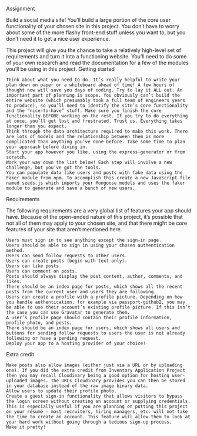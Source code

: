 
Assignment

Build a social media site! You’ll build a large portion of the core user functionality of your chosen site in this project. You don’t have to worry about some of the more flashy front-end stuff unless you want to, but you don’t need it to get a nice user experience.

This project will give you the chance to take a relatively high-level set of requirements and turn it into a functioning website. You’ll need to do some of your own research and read the documentation for a few of the modules you’ll be using in this project.
Getting started

    Think about what you need to do. It’s really helpful to write your plan down on paper or a whiteboard ahead of time! A few hours of thought now will save you days of coding. Try to lay it ALL out. An important part of planning is scope. You obviously can’t build the entire website (which presumably took a full team of engineers years to produce), so you’ll need to identify the site’s core functionality and the “nice-to-have” stuff. Make sure you finish the core functionality BEFORE working on the rest. If you try to do everything at once, you’ll get lost and frustrated. Trust us. Everything takes longer than you expect.
    Think through the data architecture required to make this work. There are lots of models and the relationship between them is more complicated than anything you’ve done before. Take some time to plan your approach before diving in.
    Start your app however you like, using the express-generator or from scratch.
    Work your way down the list below! Each step will involve a new challenge, but you’ve got the tools.
    You can populate data like users and posts with fake data using the Faker module from npm. To accomplish this create a new JavaScript file named seeds.js which imports your Mongoose models and uses the faker module to generate and save a bunch of new users.

Requirements

The following requirements are a very global list of features your app should have. Because of the open-ended nature of this project, it’s possible that not all of them may apply to your chosen site, and that there might be core features of your site that aren’t mentioned here.

    Users must sign in to see anything except the sign-in page.
    Users should be able to sign in using your chosen authentication method.
    Users can send follow requests to other users.
    Users can create posts (begin with text only).
    Users can like posts.
    Users can comment on posts.
    Posts should always display the post content, author, comments, and likes.
    There should be an index page for posts, which shows all the recent posts from the current user and users they are following.
    Users can create a profile with a profile picture. Depending on how you handle authentication, for example via passport-github2, you may be able to use their account’s existing profile picture. If this isn’t the case you can use Gravatar to generate them.
    A user’s profile page should contain their profile information, profile photo, and posts.
    There should be an index page for users, which shows all users and buttons for sending follow requests to users the user is not already following or have a pending request.
    Deploy your app to a hosting provider of your choice!

Extra credit

    Make posts also allow images (either just via a URL or by uploading one). If you did the extra credit from Inventory Application Project then you may recall Cloudinary being a good option for hosting user-uploaded images. The URLs Cloudinary provides you can then be stored in your database instead of the raw image binary data.
    Allow users to update their profile photo.
    Create a guest sign-in functionality that allows visitors to bypass the login screen without creating an account or supplying credentials. This is especially useful if you are planning on putting this project on your résumé - most recruiters, hiring managers, etc. will not take the time to create an account. This feature will allow them to look at your hard work without going through a tedious sign-up process.
    Make it pretty!

